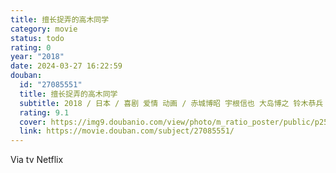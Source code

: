 ```yaml
---
title: 擅长捉弄的高木同学
category: movie
status: todo
rating: 0
year: "2018"
date: 2024-03-27 16:22:59
douban:
  id: "27085551"
  title: 擅长捉弄的高木同学
  subtitle: 2018 / 日本 / 喜剧 爱情 动画 / 赤城博昭 宇根信也 大岛博之 铃木恭兵 佐藤真人 村田尚树 小仓宏文 深濑重 / 高桥李依 梶裕贵
  rating: 9.1
  cover: https://img9.doubanio.com/view/photo/m_ratio_poster/public/p2509269675.jpg
  link: https://movie.douban.com/subject/27085551/
---
```


Via tv Netflix 
